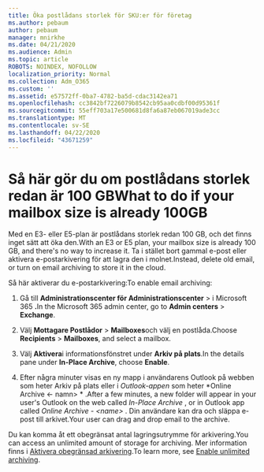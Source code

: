 ```yaml
---
title: Öka postlådans storlek för SKU:er för företag
ms.author: pebaum
author: pebaum
manager: mnirkhe
ms.date: 04/21/2020
ms.audience: Admin
ms.topic: article
ROBOTS: NOINDEX, NOFOLLOW
localization_priority: Normal
ms.collection: Adm_O365
ms.custom: ''
ms.assetid: e57572ff-0ba7-4782-ba5d-cdac3142ea71
ms.openlocfilehash: cc3842bf7226079b8542cb95aa0cdbf00d95361f
ms.sourcegitcommit: 55eff703a17e500681d8fa6a87eb067019ade3cc
ms.translationtype: MT
ms.contentlocale: sv-SE
ms.lasthandoff: 04/22/2020
ms.locfileid: "43671259"
---
```

# <a name="what-to-do-if-your-mailbox-size-is-already-100gb"></a><span data-ttu-id="759e1-102">Så här gör du om postlådans storlek redan är 100 GB</span><span class="sxs-lookup"><span data-stu-id="759e1-102">What to do if your mailbox size is already 100GB</span></span>

<span data-ttu-id="759e1-103">Med en E3- eller E5-plan är postlådans storlek redan 100 GB, och det finns inget sätt att öka den.</span><span class="sxs-lookup"><span data-stu-id="759e1-103">With an E3 or E5 plan, your mailbox size is already 100 GB, and there's no way to increase it.</span></span> <span data-ttu-id="759e1-104">Ta i stället bort gammal e-post eller aktivera e-postarkivering för att lagra den i molnet.</span><span class="sxs-lookup"><span data-stu-id="759e1-104">Instead, delete old email, or turn on email archiving to store it in the cloud.</span></span> 
  
<span data-ttu-id="759e1-105">Så här aktiverar du e-postarkivering:</span><span class="sxs-lookup"><span data-stu-id="759e1-105">To enable email archiving:</span></span>
  
1. <span data-ttu-id="759e1-106">Gå till **Administrationscenter för Administrationscenter** \> i Microsoft 365 **.**</span><span class="sxs-lookup"><span data-stu-id="759e1-106">In the Microsoft 365 admin center, go to **Admin centers** \> **Exchange**.</span></span> 
    
2. <span data-ttu-id="759e1-107">Välj **Mottagare Postlådor** \> **Mailboxes**och välj en postlåda.</span><span class="sxs-lookup"><span data-stu-id="759e1-107">Choose **Recipients** \> **Mailboxes**, and select a mailbox.</span></span> 
    
3. <span data-ttu-id="759e1-108">Välj **Aktivera**i informationsfönstret under **Arkiv på plats**.</span><span class="sxs-lookup"><span data-stu-id="759e1-108">In the details pane under **In-Place Archive**, choose **Enable**.</span></span> 
    
4. <span data-ttu-id="759e1-109">Efter några minuter visas en ny mapp i användarens Outlook på webben som heter Arkiv på plats eller i *Outlook-appen* som heter \*Online Archive \<- namn\> \* .</span><span class="sxs-lookup"><span data-stu-id="759e1-109">After a few minutes, a new folder will appear in your user's Outlook on the web called  *In-Place Archive*  , or in Outlook app called  *Online Archive - \<name\>*  .</span></span> <span data-ttu-id="759e1-110">Din användare kan dra och släppa e-post till arkivet.</span><span class="sxs-lookup"><span data-stu-id="759e1-110">Your user can drag and drop email to the archive.</span></span> 
    
<span data-ttu-id="759e1-111">Du kan komma åt ett obegränsat antal lagringsutrymme för arkivering.</span><span class="sxs-lookup"><span data-stu-id="759e1-111">You can access an unlimited amount of storage for archiving.</span></span> <span data-ttu-id="759e1-112">Mer information finns i [Aktivera obegränsad arkivering](https://docs.microsoft.com/office365/securitycompliance/enable-unlimited-archiving).</span><span class="sxs-lookup"><span data-stu-id="759e1-112">To learn more, see [Enable unlimited archiving](https://docs.microsoft.com/office365/securitycompliance/enable-unlimited-archiving).</span></span>
  

